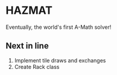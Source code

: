 # HAZMAT

Eventually, the world's first A-Math solver!

## Next in line
1) Implement tile draws and exchanges
2) Create Rack class

